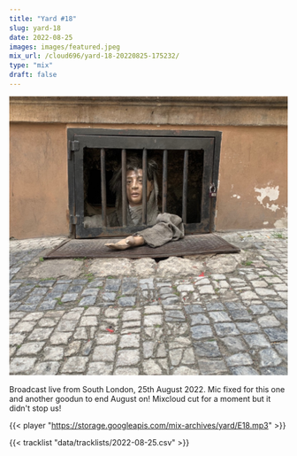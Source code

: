 ```yaml
---
title: "Yard #18"
slug: yard-18
date: 2022-08-25
images: images/featured.jpeg
mix_url: /cloud696/yard-18-20220825-175232/
type: "mix"
draft: false
---
```


![artwork](images/featured.jpeg)

Broadcast live from South London, 25th August 2022. Mic fixed for this one and another goodun to end August on! Mixcloud cut for a moment but it didn't stop us!

{{< player "https://storage.googleapis.com/mix-archives/yard/E18.mp3" >}}

{{< tracklist "data/tracklists/2022-08-25.csv" >}}
